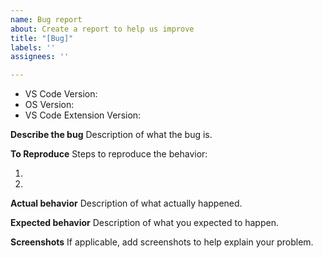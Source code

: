 ```yaml
---
name: Bug report
about: Create a report to help us improve
title: "[Bug]"
labels: ''
assignees: ''

---
```


- VS Code Version:
- OS Version:
- VS Code Extension Version:

**Describe the bug**
Description of what the bug is.

**To Reproduce**
Steps to reproduce the behavior:

1. 
2. 

**Actual behavior**
Description of what actually happened.

**Expected behavior**
Description of what you expected to happen.

**Screenshots**
If applicable, add screenshots to help explain your problem.

